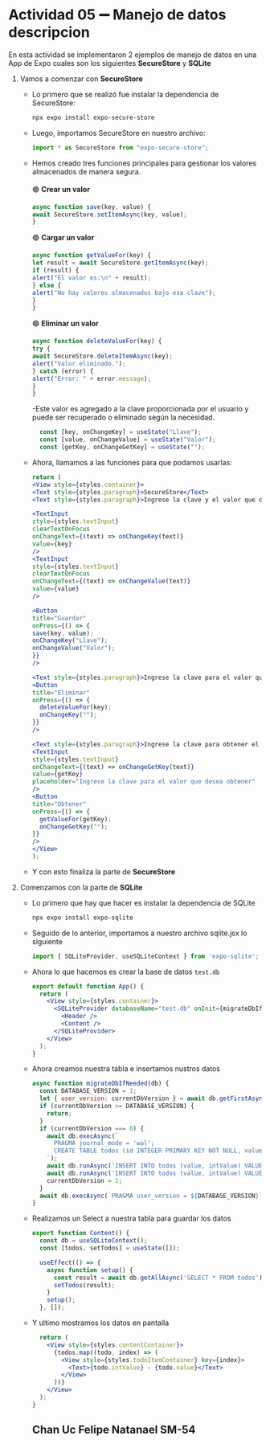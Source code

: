 # Actividad 05 ➖ Manejo de datos descripcion 


En esta actividad se implementaron 2 ejemplos de manejo de datos en una App de Expo cuales son los siguientes **SecureStore** y **SQLite**

1. Vamos a comenzar con **SecureStore**
    - Lo primero que se realizó fue instalar la dependencia de SecureStore:
      ```bash
      npx expo install expo-secure-store
      ```
    - Luego, importamos SecureStore en nuestro archivo:
      ```jsx
      import * as SecureStore from "expo-secure-store";
      ```
      
    - Hemos creado tres funciones principales para gestionar los valores almacenados de manera segura. \
      \
      🟣 **Crear un valor**
      ```jsx
      async function save(key, value) {
      await SecureStore.setItemAsync(key, value);
      }
      ```
      
      🟣 **Cargar un valor**
      ```jsx
      async function getValueFor(key) {
      let result = await SecureStore.getItemAsync(key);
      if (result) {
      alert("El valor es:\n" + result);
      } else {
      alert("No hay valores almacenados bajo esa clave");
      }
      }
      ```
      
       🟣 **Eliminar un valor**
      ```jsx
      async function deleteValueFor(key) {
      try {
      await SecureStore.deleteItemAsync(key);
      alert("Valor eliminado.");
      } catch (error) {
      alert("Error: " + error.message);
      }
      }
      ```
      
      -Este valor es agregado a la clave proporcionada por el usuario y puede ser recuperado o eliminado según la necesidad.
      ```jsx
        const [key, onChangeKey] = useState("Llave");
        const [value, onChangeValue] = useState("Valor");
        const [getKey, onChangeGetKey] = useState("");
      ```
    - Ahora, llamamos a las funciones para que podamos usarlas:
      ```jsx
      return (
      <View style={styles.container}>
      <Text style={styles.paragraph}>SecureStore</Text>
      <Text style={styles.paragraph}>Ingrese la clave y el valor que desea almacenar</Text>

      <TextInput
      style={styles.textInput}
      clearTextOnFocus
      onChangeText={(text) => onChangeKey(text)}
      value={key}
      />
      <TextInput
      style={styles.textInput}
      clearTextOnFocus
      onChangeText={(text) => onChangeValue(text)}
      value={value}
      />

      <Button
      title="Guardar"
      onPress={() => {
      save(key, value);
      onChangeKey("Llave");
      onChangeValue("Valor");
      }}
      />

      <Text style={styles.paragraph}>Ingrese la clave para el valor que desea eliminar</Text>
      <Button
      title="Eliminar"
      onPress={() => {
        deleteValueFor(key);
        onChangeKey("");
      }}
      />

      <Text style={styles.paragraph}>Ingrese la clave para obtener el valor</Text>
      <TextInput
      style={styles.textInput}
      onChangeText={(text) => onChangeGetKey(text)}
      value={getKey}
      placeholder="Ingrese la clave para el valor que desea obtener"
      />
      <Button
      title="Obtener"
      onPress={() => {
        getValueFor(getKey);
        onChangeGetKey("");
      }}
      />
      </View>
      );
      ```
    - Y con esto finaliza la parte de **SecureStore**
  
2. Comenzamos con la parte de **SQLite**
    - Lo primero que hay que hacer es instalar la dependencia de SQLite
      ```bash      
      npx expo install expo-sqlite
      ```
    - Seguido de lo anterior, importamos a nuestro archivo sqlite.jsx lo siguiente
      ```jsx
      import { SQLiteProvider, useSQLiteContext } from 'expo-sqlite';
      ```
    - Ahora lo que hacemos es crear la base de datos `test.db`
      ```jsx
      export default function App() {
        return (
          <View style={styles.container}>
            <SQLiteProvider databaseName="test.db" onInit={migrateDbIfNeeded}>
              <Header />
              <Content />
            </SQLiteProvider>
          </View>
        );
      }      
      ```
    - Ahora creamos nuestra tabla e insertamos nustros datos
      ```jsx
      async function migrateDbIfNeeded(db) {
        const DATABASE_VERSION = 1;
        let { user_version: currentDbVersion } = await db.getFirstAsync('PRAGMA user_version');
        if (currentDbVersion >= DATABASE_VERSION) {
          return;
        }
        if (currentDbVersion === 0) {
          await db.execAsync(`
            PRAGMA journal_mode = 'wal';
            CREATE TABLE todos (id INTEGER PRIMARY KEY NOT NULL, value TEXT NOT NULL, intValue INTEGER);
          `);
          await db.runAsync('INSERT INTO todos (value, intValue) VALUES (?, ?)', 'hello', 1);
          await db.runAsync('INSERT INTO todos (value, intValue) VALUES (?, ?)', 'world', 2);
          currentDbVersion = 1;
        }
        await db.execAsync(`PRAGMA user_version = ${DATABASE_VERSION}`);
      }
      ```
    - Realizamos un Select a nuestra tabla para guardar los datos
      ```jsx
      export function Content() {
        const db = useSQLiteContext();
        const [todos, setTodos] = useState([]);
      
        useEffect(() => {
          async function setup() {
            const result = await db.getAllAsync('SELECT * FROM todos');
            setTodos(result);
          }
          setup();
        }, []);
      ```
    - Y ultimo mostramos los datos en pantalla
      ```jsx
        return (
          <View style={styles.contentContainer}>
            {todos.map((todo, index) => (
              <View style={styles.todoItemContainer} key={index}>
                <Text>{todo.intValue} - {todo.value}</Text>
              </View>
            ))}
          </View>
        );
      }
      ```

      ## Chan Uc Felipe Natanael SM-54
      






      
